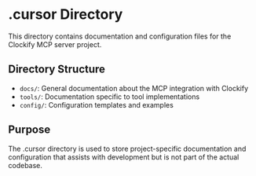# .cursor Directory

This directory contains documentation and configuration files for the Clockify MCP server project.

## Directory Structure

- `docs/`: General documentation about the MCP integration with Clockify
- `tools/`: Documentation specific to tool implementations
- `config/`: Configuration templates and examples

## Purpose

The .cursor directory is used to store project-specific documentation and configuration that assists with development but is not part of the actual codebase. 